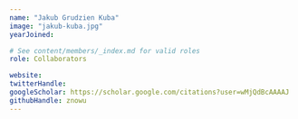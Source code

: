 ```yaml
---
name: "Jakub Grudzien Kuba"
image: "jakub-kuba.jpg"
yearJoined:

# See content/members/_index.md for valid roles
role: Collaborators

website:
twitterHandle:
googleScholar: https://scholar.google.com/citations?user=wMjQdBcAAAAJ
githubHandle: znowu
---
```

